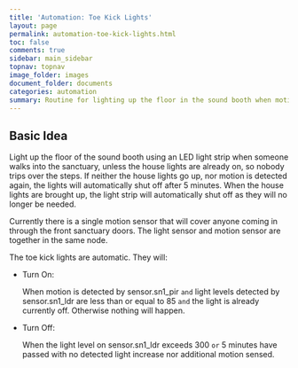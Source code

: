 ```yaml
---
title: 'Automation: Toe Kick Lights'
layout: page
permalink: automation-toe-kick-lights.html
toc: false
comments: true
sidebar: main_sidebar
topnav: topnav
image_folder: images
document_folder: documents
categories: automation
summary: Routine for lighting up the floor in the sound booth when motion is detected.
---
```


## Basic Idea
Light up the floor of the sound booth using an LED light strip when someone walks into the sanctuary, unless the house lights are already on, so nobody trips over the steps.  If neither the house lights go up, nor motion is detected again, the lights will automatically shut off after 5 minutes.  When the house lights are brought up, the light strip will automatically shut off as they will no longer be needed.

Currently there is a single motion sensor that will cover anyone coming in through the front sanctuary doors.  The light sensor and motion sensor are together in the same node.

The toe kick lights are automatic.  They will:

- Turn On:

    When motion is detected by sensor.sn1_pir `and` light levels detected by sensor.sn1_ldr are less than or equal to 85 `and` the light is already currently off.  Otherwise nothing will happen.

- Turn Off:

    When the light level on sensor.sn1_ldr exceeds 300 `or` 5 minutes have passed with no detected light increase nor additional motion sensed.